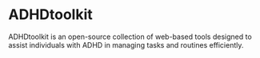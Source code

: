 # ADHDtoolkit
ADHDtoolkit is an open-source collection of web-based tools designed to assist individuals with ADHD in managing tasks and routines efficiently.
